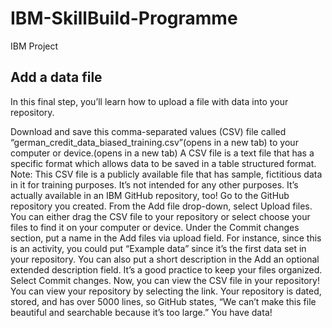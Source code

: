 # IBM-SkillBuild-Programme
IBM Project 
## Add a data file
In this final step, you’ll learn how to upload a file with data into your repository.

Download and save this comma-separated values (CSV) file called “german_credit_data_biased_training.csv”(opens in a new tab) to your computer or device.(opens in a new tab)
A CSV file is a text file that has a specific format which allows data to be saved in a table structured format.
Note: This CSV file is a publicly available file that has sample, fictitious data in it for training purposes. It’s not intended for any other purposes. It’s actually available in an IBM GitHub repository, too!
Go to the GitHub repository you created.
From the Add file drop-down, select Upload files.
You can either drag the CSV file to your repository or select choose your files to find it on your computer or device.
Under the Commit changes section, put a name in the Add files via upload field.
For instance, since this is an activity, you could put “Example data” since it’s the first data set in your repository.
You can also put a short description in the Add an optional extended description field. It’s a good practice to keep your files organized.
Select Commit changes.
Now, you can view the CSV file in your repository! You can view your repository by selecting the link. Your repository is dated, stored, and has over 5000 lines, so GitHub states, “We can’t make this file beautiful and searchable because it’s too large.” You have data!
